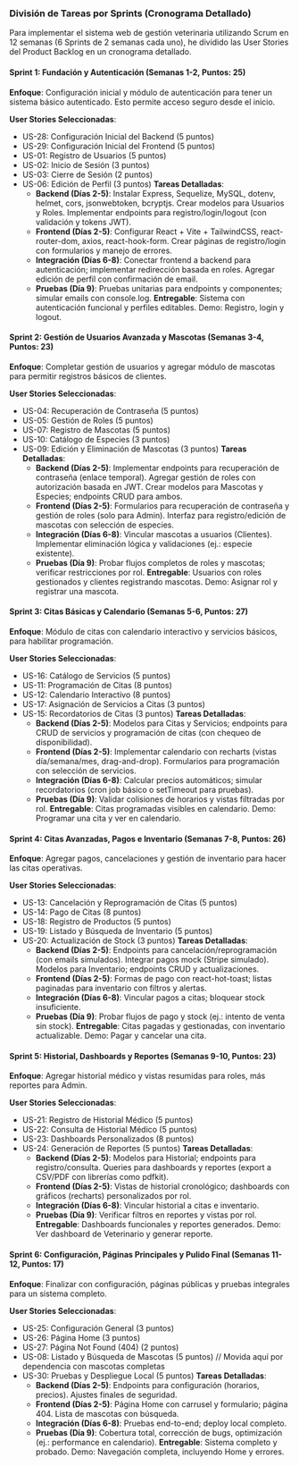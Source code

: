 ### **División de Tareas por Sprints (Cronograma Detallado)**

Para implementar el sistema web de gestión veterinaria utilizando Scrum en 12 semanas (6 Sprints de 2 semanas cada uno), he dividido las User Stories del Product Backlog en un cronograma detallado. 

#### **Sprint 1: Fundación y Autenticación (Semanas 1-2, Puntos: 25\)**

**Enfoque**: Configuración inicial y módulo de autenticación para tener un sistema básico autenticado. Esto permite acceso seguro desde el inicio.

**User Stories Seleccionadas**:

* US-28: Configuración Inicial del Backend (5 puntos)  
* US-29: Configuración Inicial del Frontend (5 puntos)  
* US-01: Registro de Usuarios (5 puntos)  
* US-02: Inicio de Sesión (3 puntos)  
* US-03: Cierre de Sesión (2 puntos)  
* US-06: Edición de Perfil (3 puntos) **Tareas Detalladas**:  
  * **Backend (Días 2-5)**: Instalar Express, Sequelize, MySQL, dotenv, helmet, cors, jsonwebtoken, bcryptjs. Crear modelos para Usuarios y Roles. Implementar endpoints para registro/login/logout (con validación y tokens JWT).  
  * **Frontend (Días 2-5)**: Configurar React \+ Vite \+ TailwindCSS, react-router-dom, axios, react-hook-form. Crear páginas de registro/login con formularios y manejo de errores.  
  * **Integración (Días 6-8)**: Conectar frontend a backend para autenticación; implementar redirección basada en roles. Agregar edición de perfil con confirmación de email.  
  * **Pruebas (Día 9\)**: Pruebas unitarias para endpoints y componentes; simular emails con console.log. **Entregable**: Sistema con autenticación funcional y perfiles editables. Demo: Registro, login y logout.

#### **Sprint 2: Gestión de Usuarios Avanzada y Mascotas (Semanas 3-4, Puntos: 23\)**

**Enfoque**: Completar gestión de usuarios y agregar módulo de mascotas para permitir registros básicos de clientes.

**User Stories Seleccionadas**:

* US-04: Recuperación de Contraseña (5 puntos)  
* US-05: Gestión de Roles (5 puntos)  
* US-07: Registro de Mascotas (5 puntos)  
* US-10: Catálogo de Especies (3 puntos)  
* US-09: Edición y Eliminación de Mascotas (3 puntos) **Tareas Detalladas**:  
  * **Backend (Días 2-5)**: Implementar endpoints para recuperación de contraseña (enlace temporal). Agregar gestión de roles con autorización basada en JWT. Crear modelos para Mascotas y Especies; endpoints CRUD para ambos.  
  * **Frontend (Días 2-5)**: Formularios para recuperación de contraseña y gestión de roles (solo para Admin). Interfaz para registro/edición de mascotas con selección de especies.  
  * **Integración (Días 6-8)**: Vincular mascotas a usuarios (Clientes). Implementar eliminación lógica y validaciones (ej.: especie existente).  
  * **Pruebas (Día 9\)**: Probar flujos completos de roles y mascotas; verificar restricciones por rol. **Entregable**: Usuarios con roles gestionados y clientes registrando mascotas. Demo: Asignar rol y registrar una mascota.

#### **Sprint 3: Citas Básicas y Calendario (Semanas 5-6, Puntos: 27\)**

**Enfoque**: Módulo de citas con calendario interactivo y servicios básicos, para habilitar programación.

**User Stories Seleccionadas**:

* US-16: Catálogo de Servicios (5 puntos)  
* US-11: Programación de Citas (8 puntos)  
* US-12: Calendario Interactivo (8 puntos)  
* US-17: Asignación de Servicios a Citas (3 puntos)  
* US-15: Recordatorios de Citas (3 puntos) **Tareas Detalladas**:  
  * **Backend (Días 2-5)**: Modelos para Citas y Servicios; endpoints para CRUD de servicios y programación de citas (con chequeo de disponibilidad).  
  * **Frontend (Días 2-5)**: Implementar calendario con recharts (vistas día/semana/mes, drag-and-drop). Formularios para programación con selección de servicios.  
  * **Integración (Días 6-8)**: Calcular precios automáticos; simular recordatorios (cron job básico o setTimeout para pruebas).  
  * **Pruebas (Día 9\)**: Validar colisiones de horarios y vistas filtradas por rol. **Entregable**: Citas programadas visibles en calendario. Demo: Programar una cita y ver en calendario.

#### **Sprint 4: Citas Avanzadas, Pagos e Inventario (Semanas 7-8, Puntos: 26\)**

**Enfoque**: Agregar pagos, cancelaciones y gestión de inventario para hacer las citas operativas.

**User Stories Seleccionadas**:

* US-13: Cancelación y Reprogramación de Citas (5 puntos)  
* US-14: Pago de Citas (8 puntos)  
* US-18: Registro de Productos (5 puntos)  
* US-19: Listado y Búsqueda de Inventario (5 puntos)  
* US-20: Actualización de Stock (3 puntos) **Tareas Detalladas**:  
  * **Backend (Días 2-5)**: Endpoints para cancelación/reprogramación (con emails simulados). Integrar pagos mock (Stripe simulado). Modelos para Inventario; endpoints CRUD y actualizaciones.  
  * **Frontend (Días 2-5)**: Formas de pago con react-hot-toast; listas paginadas para inventario con filtros y alertas.  
  * **Integración (Días 6-8)**: Vincular pagos a citas; bloquear stock insuficiente.  
  * **Pruebas (Día 9\)**: Probar flujos de pago y stock (ej.: intento de venta sin stock). **Entregable**: Citas pagadas y gestionadas, con inventario actualizable. Demo: Pagar y cancelar una cita.

#### **Sprint 5: Historial, Dashboards y Reportes (Semanas 9-10, Puntos: 23\)**

**Enfoque**: Agregar historial médico y vistas resumidas para roles, más reportes para Admin.

**User Stories Seleccionadas**:

* US-21: Registro de Historial Médico (5 puntos)  
* US-22: Consulta de Historial Médico (5 puntos)  
* US-23: Dashboards Personalizados (8 puntos)  
* US-24: Generación de Reportes (5 puntos) **Tareas Detalladas**:  
  * **Backend (Días 2-5)**: Modelos para Historial; endpoints para registro/consulta. Queries para dashboards y reportes (export a CSV/PDF con librerías como pdfkit).  
  * **Frontend (Días 2-5)**: Vistas de historial cronológico; dashboards con gráficos (recharts) personalizados por rol.  
  * **Integración (Días 6-8)**: Vincular historial a citas e inventario.  
  * **Pruebas (Día 9\)**: Verificar filtros en reportes y vistas por rol. **Entregable**: Dashboards funcionales y reportes generados. Demo: Ver dashboard de Veterinario y generar reporte.

#### **Sprint 6: Configuración, Páginas Principales y Pulido Final (Semanas 11-12, Puntos: 17\)**

**Enfoque**: Finalizar con configuración, páginas públicas y pruebas integrales para un sistema completo.

**User Stories Seleccionadas**:

* US-25: Configuración General (3 puntos)  
* US-26: Página Home (3 puntos)  
* US-27: Página Not Found (404) (2 puntos)  
* US-08: Listado y Búsqueda de Mascotas (5 puntos) // Movida aquí por dependencia con mascotas completas  
* US-30: Pruebas y Despliegue Local (5 puntos) **Tareas Detalladas**:  
  * **Backend (Días 2-5)**: Endpoints para configuración (horarios, precios). Ajustes finales de seguridad.  
  * **Frontend (Días 2-5)**: Página Home con carrusel y formulario; página 404\. Lista de mascotas con búsqueda.  
  * **Integración (Días 6-8)**: Pruebas end-to-end; deploy local completo.  
  * **Pruebas (Día 9\)**: Cobertura total, corrección de bugs, optimización (ej.: performance en calendario). **Entregable**: Sistema completo y probado. Demo: Navegación completa, incluyendo Home y errores.

